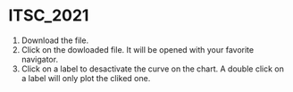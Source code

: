 # ITSC_2021

1. Download the file. 
2. Click on the dowloaded file. It will be opened with your favorite navigator. 
3. Click on a label to desactivate the curve on the chart. A double click on a label will only plot the cliked one.
